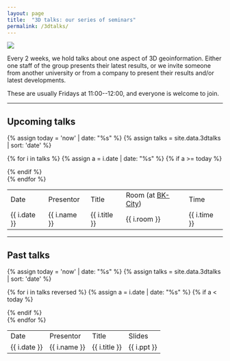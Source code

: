 ```yaml
---
layout: page
title:  "3D talks: our series of seminars"
permalink: /3dtalks/
---
```



<div class="row">
  <div class="col-xs-4 col-md-2">
    <img src="{{ "/img/logos/3dtalks2.png" | prepend: site.baseurl }}"/>
  </div>
  <div class="col-sm-8 col-md-8">
    <p>Every 2 weeks, we hold talks about one aspect of 3D geoinformation.
    Either one staff of the group presents their latest results, or we invite someone from another university or from a company to present their results and/or latest developments.</p>
    <p>These are usually Fridays at 11:00--12:00, and everyone is welcome to join.</p>
  </div>
</div>

- - -

## Upcoming talks

{% assign today = 'now' | date: "%s" %}
{% assign talks = site.data.3dtalks | sort: 'date' %}

<table class="table table-striped">

  <tr class="info">
    <td>Date</td>
    <td>Presentor</td>
    <td>Title</td>
    <td>Room (at <a href="http://www.tudelft.nl/en/about-tu-delft/contact-and-accessibility/housing-tu-delft/accessibility/building-8/">BK-City</a>)</td>
    <td>Time</td>
  </tr>

  {% for i in talks %}
  {% assign a = i.date | date: "%s" %}
  {% if a >= today %}
    <tr>
      <td>{{ i.date  }}</td>
      <td>{{ i.name }}</td>
      <td>{{ i.title }}</td>
      <td>{{ i.room }}</td>
      <td>{{ i.time }}</td>
    </tr>
  {% endif %}  
  {% endfor %}

</table>    

- - -

## Past talks

{% assign today = 'now' | date: "%s" %}
{% assign talks = site.data.3dtalks | sort: 'date' %}

<table class="table table-striped">

  <tr class="info">
    <td>Date</td>
    <td>Presentor</td>
    <td>Title</td>
    <td>Slides</td>
  </tr>

  {% for i in talks reversed %}
  {% assign a = i.date | date: "%s" %}
  {% if a < today %}
    <tr>
      <td>{{ i.date  }}</td>
      <td>{{ i.name }}</td>
      <td>{{ i.title }}</td>
      <td>{{ i.ppt }}</td>
    </tr>
  {% endif %}  
  {% endfor %}

</table>    